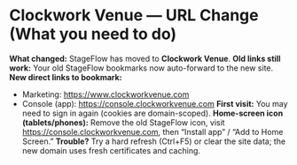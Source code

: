 ﻿# Clockwork Venue — URL Change (What you need to do)
**What changed:** StageFlow has moved to **Clockwork Venue**.
**Old links still work:** Your old StageFlow bookmarks now auto-forward to the new site.
**New direct links to bookmark:**
- Marketing: https://www.clockworkvenue.com
- Console (app): https://console.clockworkvenue.com
**First visit:** You may need to sign in again (cookies are domain-scoped).
**Home-screen icon (tablets/phones):** Remove the old StageFlow icon, visit https://console.clockworkvenue.com, then “Install app” / “Add to Home Screen.”
**Trouble?** Try a hard refresh (Ctrl+F5) or clear the site data; the new domain uses fresh certificates and caching.
